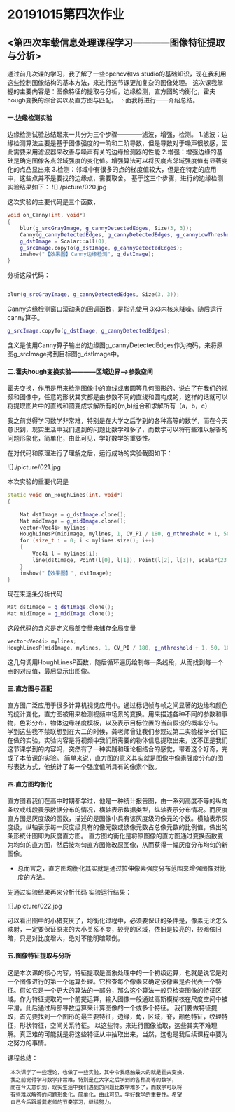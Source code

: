 # 20191015第四次作业

## <第四次车载信息处理课程学习————图像特征提取与分析>
通过前几次课的学习，我了解了一些opencv和vs studio的基础知识，现在我利用这些控制图像结构的基本方法，来进行这节课更加复杂的图像处理。
这次课我掌握的主要内容是：图像特征的提取与分析，边缘检测，直方图的均衡化，霍夫hough变换的综合实以及直方图与匹配。
下面我将进行一一介绍总结。

#### 一.边缘检测实验
边缘检测试验总结起来一共分为三个步骤————滤波，增强，检测。
1.滤波：边缘检测算法主要是基于图像强度的一阶和二阶导数，但是导数对于噪声很敏感，因此需要采用滤波器来改善与噪声有关的边缘检测器的性能
2.增强：增强边缘的基础是确定图像各点邻域强度的变化值。增强算法可以将灰度点邻域强度值有显著变化的点凸显出来
3.检测：邻域中有很多的点的梯度值较大，但是在特定的应用中，这些点并不是要找的边缘点，需要取舍。
基于这三个步骤，进行的边缘检测实验结果如下：
![]./picture/020.jpg

这次实验的主要代码是三个函数，
```C++
void on_Canny(int, void*)
{
	blur(g_srcGrayImage, g_cannyDetectedEdges, Size(3, 3));
    Canny(g_cannyDetectedEdges, g_cannyDetectedEdges, g_cannyLowThreshold,g_cannyLowThreshold * 3, 3);
    g_dstImage = Scalar::all(0);
    g_srcImage.copyTo(g_dstImage, g_cannyDetectedEdges);
	imshow("【效果图】Canny边缘检测", g_dstImage);
}
```
分析这段代码：
```C++

blur(g_srcGrayImage, g_cannyDetectedEdges, Size(3, 3));
```
 Canny边缘检测窗口滚动条的回调函数，是指先使用 3x3内核来降噪。随后运行canny算子。
 ```C++
 g_srcImage.copyTo(g_dstImage, g_cannyDetectedEdges);
 ```
 含义是使用Canny算子输出的边缘图g_cannyDetectedEdges作为掩码，来将原图g_srcImage拷到目标图g_dstImage中。


#### 二.霍夫hough变换实验————区域边界—>参数空间
霍夫变换，作用是用来检测图像中的直线或者圆等几何图形的。说白了在我们的视频和图像中，任意的形状其实都是由参数不同的直线和圆构成的，这样的话就可以将提取图片中的直线和圆变成求解所有的(m,b)组合和求解所有（a，b，c）

我之前觉得学习数学非常难，特别是在大学之后学到的各种高等的数学，而在今天意识到，现实生活中我们遇到的问题比数学难多了，而数学可以将有些难以解答的问题形象化，简单化，由此可见，学好数学的重要性。

在对代码和原理进行了理解之后，运行成功的实验截图如下：

![]./picture/021.jpg

本次实验的重要代码是
```c++
static void on_HoughLines(int, void*)
{
	
	Mat dstImage = g_dstImage.clone();
	Mat midImage = g_midImage.clone();
	vector<Vec4i> mylines;
	HoughLinesP(midImage, mylines, 1, CV_PI / 180, g_nthreshold + 1, 50, 10);
	for (size_t i = 0; i < mylines.size(); i++)
	{
		Vec4i l = mylines[i];
		line(dstImage, Point(l[0], l[1]), Point(l[2], l[3]), Scalar(23, 180, 55), 1, LINE_AA);
	}
	imshow("【效果图】", dstImage);
}
```
现在来逐条分析代码
```c++
Mat dstImage = g_dstImage.clone();
Mat midImage = g_midImage.clone();
```
这段代码的含义是定义局部变量来储存全局变量
```c++
vector<Vec4i> mylines;
HoughLinesP(midImage, mylines, 1, CV_PI / 180, g_nthreshold + 1, 50, 10);
```    
这几句调用HoughLinesP函数，随后循环遍历绘制每一条线段，从而找到每一个点的对应值，最后显示出图像。

#### 三.直方图与匹配
  直方图广泛应用于很多计算机视觉应用中。通过标记帧与帧之间显著的边缘和颜色的统计变化，直方图被用来检测视频中场景的变换。用来描述各种不同的参数和事物，色彩分布，物体边缘梯度模板，以及表示目标位置的当前假设的概率分布。
  学到这些我不禁联想到在大二的时候，龚老师曾让我们参观过第二实验楼学长们正在做的实验，实验内容是将视频中我们所需要的物体信息提取出来，这不正是我们这节课学到的内容吗，突然有了一种实践和理论相结合的感觉，带着这个好奇，完成了本节课的实验。
    简单来说，直方图的意义其实就是图像中像素强度分布的图形表达方式，他统计了每一个强度值所具有的像素个数。

#### 四.直方图均衡化
直方图着我们在高中时期都学过，他是一种统计报告图，由一系列高度不等的纵向条纹或线段表示数据分布的情况，横轴表示数据类型，纵轴表示分布情况。而灰度直方图是灰度级的函数，描述的是图像中具有该灰度级的像元的个数。横轴表示灰度级，纵轴表示每一灰度级具有的像元数或该像元数占总像元数的比例值，做出的条形统计图即为灰度直方图。
直方图均衡化是将原图像的直方图通过变换函数变为均匀的直方图，然后按均匀直方图修改原图像，从而获得一幅灰度分布均匀的新图像。
* 总而言之，直方图均衡化其实就是通过拉伸像素强度分布范围来增强图像对比度的方法。 

先通过实验结果再来分析代码
实验运行结果：

![]./picture/022.jpg

可以看出图中的小猪变灰了，均衡化过程中，必须要保证的条件是，像素无论怎么映射，一定要保证原来的大小关系不变，较亮的区域，依旧是较亮的，较暗依旧暗，只是对比度增大，绝对不能明暗颠倒。

#### 五.图像特征提取与分析
这是本次课的核心内容，特征提取是图象处理中的一个初级运算，也就是说它是对一个图像进行的第一个运算处理。它检查每个像素来确定该像素是否代表一个特征。假如它是一个更大的算法的一部分，那么这个算法一般只检查图像的特征区域。作为特征提取的一个前提运算，输入图像一般通过高斯模糊核在尺度空间中被平滑。此后通过局部导数运算来计算图像的一个或多个特征。 
我们要做特征提取，首先要找到一个图形的最主要特征，边缘，角，区域，脊，颜色特征，纹理特征，形状特征，空间关系特征。 以这些特。来进行图像抽取，这些其实不难理解。真正难的可能就是将这些特征从中抽取出来，当然，这也是我后续课程中要为之努力的事情。

课程总结：
     
     本次课学了一些理论，也做了一些实验，其中令我感触最大的就是霍夫变换，
     我之前觉得学习数学非常难，特别是在大学之后学到的各种高等的数学，
     而在今天意识到，现实生活中我们遇到的问题比数学难多了，而数学可以将
     有些难以解答的问题形象化，简单化，由此可见，学好数学的重要性。希望
     自己今后跟着龚老师的节奏学习，继续努力。

